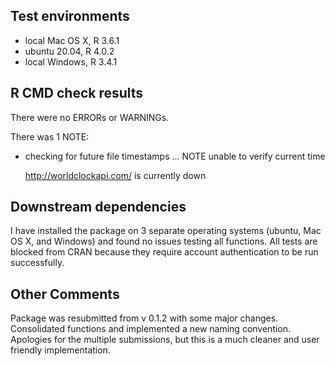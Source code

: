## Test environments
* local Mac OS X, R 3.6.1
* ubuntu 20.04, R 4.0.2
* local Windows, R 3.4.1

## R CMD check results
There were no ERRORs or WARNINGs. 

There was 1 NOTE:

* checking for future file timestamps ... NOTE
  unable to verify current time

  http://worldclockapi.com/ is currently down

## Downstream dependencies
I have installed the package on 3 separate operating
systems (ubuntu, Mac OS X, and Windows) and found no 
issues testing all functions. All tests are blocked 
from CRAN because they require account authentication 
to be run successfully. 

## Other Comments
Package was resubmitted from v 0.1.2 with some major changes.
Consolidated functions and implemented a new naming convention.
Apologies for the multiple submissions, but this is a much 
cleaner and user friendly implementation.
